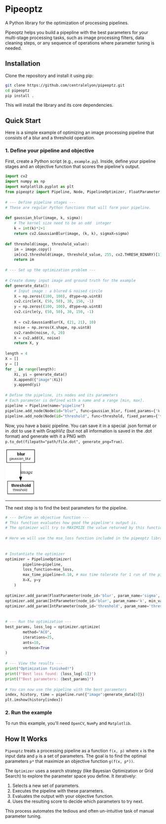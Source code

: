 # Pipeoptz

A Python library for the optimization of processing pipelines.

Pipeoptz helps you build a pipepline with the best parameters for your multi-stage processing tasks, such as image processing filters, data cleaning steps, or any sequence of operations where parameter tuning is needed.

## Installation

Clone the repository and install it using pip:

```bash
git clone https://github.com/centralelyon/pipeoptz.git
cd pipeoptz
pip install .
```

This will install the library and its core dependencies.

## Quick Start

Here is a simple example of optimizing an image processing pipeline that consists of a blur and a threshold operation.

### 1. Define your pipeline and objective

First, create a Python script (e.g., `example.py`). Inside, define your pipeline stages and an objective function that scores the pipeline's output.

```python
import cv2
import numpy as np
import matplotlib.pyplot as plt
from pipeoptz import Pipeline, Node, PipelineOptimizer, FloatParameter, IntParameter, mse_loss

# --- Define pipeline stages ---
# These are regular Python functions that will form your pipeline.

def gaussian_blur(image, k, sigma):
    # The kernel size need to be an odd  integer
    k = int(k)*2+1
    return cv2.GaussianBlur(image, (k, k), sigmaX=sigma)

def threshold(image, threshold_value):
    im = image.copy()
    im[cv2.threshold(image, threshold_value, 255, cv2.THRESH_BINARY)[1] == 0] = 0
    return im

# --- Set up the optimization problem ---

# Create dummy input image and ground truth for the example
def generate_data():
    # Input image : a blured & noised circle
    X = np.zeros((100, 100), dtype=np.uint8)
    cv2.circle(X, (50, 50), 30, 150, -1)
    y = np.zeros((100, 100), dtype=np.uint8)
    cv2.circle(y, (50, 50), 30, 150, -1)

    X = cv2.GaussianBlur(X, (21, 21), 10)
    noise = np.zeros(X.shape, np.uint8)
    cv2.randn(noise, 0, 20)
    X = cv2.add(X, noise)
    return X, y

length = 4
X = []
y = []
for _ in range(length):
    Xi, yi = generate_data()
    X.append({"image":Xi})
    y.append(yi)

# Define the pipeline, its nodes and its parameters
# Each parameter is defined with a name and a range [min, max].
pipeline = Pipeline(name="pipeline")
pipeline.add_node(Node(id="blur", func=gaussian_blur, fixed_params={'k': 5, 'sigma': 1.0}), predecessors={'image': 'run_params:image'})
pipeline.add_node(Node(id="threshold", func=threshold, fixed_params={'threshold_value': 127}), predecessors={'image': 'blur'})
```

Now, you have a basic pipeline. You can save it in a special .json format or in .dot to use it with GraphViz (but not all information is saved in the .dot format) and generate with it a PNG with `p.to_dot(filepath="path/file.dot", generate_png=True)`.

<img src="test/mmm_example/simple_im_pipeline_opz.png" width="100"/>

---
The next step is to find the best parameters for the pipeline.

```py
# --- Define an objective function ---
# This function evaluates how good the pipeline's output is.
# The optimizer will try to MAXIMIZE the value returned by this function.

# Here we will use the mse_loss function included in the pipeoptz library.
 

# Instantiate the optimizer
optimizer = PipelineOptimizer(
        pipeline=pipeline,
        loss_function=mse_loss,
        max_time_pipeline=0.10, # max time tolerate for 1 run of the pipeline
        X=X, y=y
    )

optimizer.add_param(FloatParameter(node_id='blur', param_name='sigma', min_value=0.1, max_value=20.0))
optimizer.add_param(IntParameter(node_id='blur', param_name='k', min_value=1, max_value=10))
optimizer.add_param(IntParameter(node_id='threshold', param_name='threshold_value', min_value=1, max_value=254))


# --- Run the optimization ---
best_params, loss_log = optimizer.optimize(
        method="ACO", 
        iterations=25,
        ants=10,
        verbose=True
)

# --- View the results ---
print("Optimization finished!")
print(f"Best loss found: {loss_log[-1]}")
print(f"Best parameters: {best_params}")

# You can now use the pipeline with the best parameters
index, history, time = pipeline.run({"image":generate_data[0]})
plt.imshow(history[index])
```

### 2. Run the example

To run this example, you'll need `OpenCV`, `NumPy` and `Matplotlib`.

## How It Works

`Pipeoptz` treats a processing pipeline as a function `f(x, p)` where `x` is the input data and `p` is a set of parameters. The goal is to find the optimal parameters `p*` that maximize an objective function `g(f(x, p*))`.

The `Optimizer` uses a search strategy (like Bayesian Optimization or Grid Search) to explore the parameter space you define. It iteratively:
1.  Selects a new set of parameters.
2.  Executes the pipeline with these parameters.
3.  Evaluates the output with your objective function.
4.  Uses the resulting score to decide which parameters to try next.

This process automates the tedious and often un-intuitive task of manual parameter tuning.